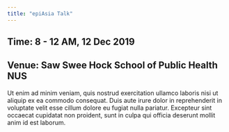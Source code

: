 ```yaml
---
title: "epiAsia Talk"
---
```

## Time: 8 - 12 AM, 12 Dec 2019
## Venue: Saw Swee Hock School of Public Health NUS


Ut enim ad minim veniam, quis nostrud exercitation ullamco laboris nisi ut aliquip ex ea commodo consequat. Duis aute irure dolor in reprehenderit in voluptate velit esse cillum dolore eu fugiat nulla pariatur. Excepteur sint occaecat cupidatat non proident, sunt in culpa qui officia deserunt mollit anim id est laborum. 
